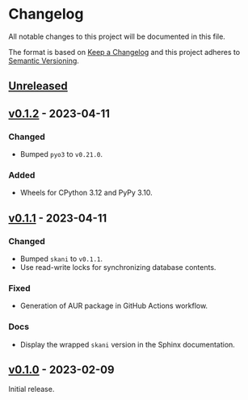 # Changelog
All notable changes to this project will be documented in this file.

The format is based on [Keep a Changelog](http://keepachangelog.com/en/1.0.0/)
and this project adheres to [Semantic Versioning](http://semver.org/spec/v2.0.0.html).


## [Unreleased]
[Unreleased]: https://github.com/althonos/pyskani/compare/v0.1.1...HEAD


## [v0.1.2] - 2023-04-11
[v0.1.2]: https://github.com/althonos/pyskani/compare/v0.1.1...v0.1.2

### Changed
- Bumped `pyo3` to `v0.21.0`.

### Added
- Wheels for CPython 3.12 and PyPy 3.10.


## [v0.1.1] - 2023-04-11
[v0.1.1]: https://github.com/althonos/pyskani/compare/v0.1.0...v0.1.1

### Changed
- Bumped `skani` to `v0.1.1`.
- Use read-write locks for synchronizing database contents.

### Fixed
- Generation of AUR package in GitHub Actions workflow.

### Docs
- Display the wrapped `skani` version in the Sphinx documentation.


## [v0.1.0] - 2023-02-09
[v0.1.0]: https://github.com/althonos/pyskani/compare/a851bd...v0.1.0

Initial release.
